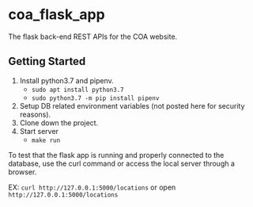 # coa_flask_app

The flask back-end REST APIs for the COA website.

## Getting Started

1. Install python3.7 and pipenv.
    - `sudo apt install python3.7`
    - `sudo python3.7 -m pip install pipenv`
2. Setup DB related environment variables (not posted here for security reasons).
3. Clone down the project.
4. Start server
    - `make run`

To test that the flask app is running and properly connected to the database,
use the curl command or access the local server through a browser.

EX: `curl http://127.0.0.1:5000/locations` or open `http://127.0.0.1:5000/locations`
